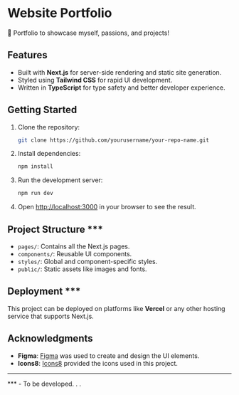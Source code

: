 # Website Portfolio
💼 Portfolio to showcase myself, passions, and projects!

## Features
- Built with **Next.js** for server-side rendering and static site generation.
- Styled using **Tailwind CSS** for rapid UI development.
- Written in **TypeScript** for type safety and better developer experience.

## Getting Started
1. Clone the repository:
    ```bash
    git clone https://github.com/yourusername/your-repo-name.git
    ```
2. Install dependencies:
    ```bash
    npm install
    ```
3. Run the development server:
    ```bash
    npm run dev
    ```
4. Open [http://localhost:3000](http://localhost:3000) in your browser to see the result.

## Project Structure ***
- `pages/`: Contains all the Next.js pages.
- `components/`: Reusable UI components.
- `styles/`: Global and component-specific styles.
- `public/`: Static assets like images and fonts.

## Deployment ***
This project can be deployed on platforms like **Vercel** or any other hosting service that supports Next.js.

## Acknowledgments
- **Figma**: [Figma](https://www.figma.com/) was used to create and design the UI elements.
- **Icons8**: [Icons8](https://icons8.com/) provided the icons used in this project.

---

*** - To be developed. . .
